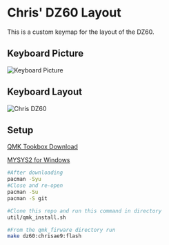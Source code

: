 # Chris' DZ60 Layout

This is a custom keymap for the layout of the DZ60.

## Keyboard Picture

![Keyboard Picture](https://i.imgur.com/cbKxxx4.jpg)

## Keyboard Layout

![Chris DZ60](https://i.imgur.com/HR70qSv.png)

## Setup

[QMK Tookbox Download](https://github.com/qmk/qmk_toolbox/releases/tag/0.0.13)

[MYSYS2 for Windows](http://www.msys2.org/)

``` bash
#After downloading
pacman -Syu
#Close and re-open
pacman -Su
pacman -S git

#Clone this repo and run this command in directory
util/qmk_install.sh
```

``` bash
#From the qmk_firware directory run
make dz60:chrisae9:flash
```
